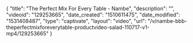 {
    "title": "The Perfect Mix For Every Table - Nambe",
    "description": "",
    "videoid": "129253665",
    "date_created": "1510611475",
    "date_modified": "1531408487",
    "type": "captivate",
    "layout": "video",
    "url": "\/v\/nambe-bbb-theperfectmixforeverytable-productvideo-salad-110717-v1-mp4\/129253665"
}